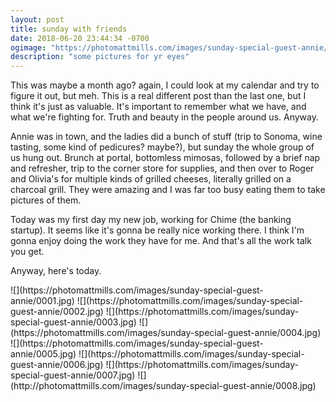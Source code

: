 ```yaml
---
layout: post
title: sunday with friends
date: 2018-06-20 23:44:34 -0700
ogimage: "https://photomattmills.com/images/sunday-special-guest-annie/0006.jpg"
description: "some pictures for yr eyes"
---
```


This was maybe a month ago? again, I could look at my calendar and try to figure it out, but meh. This is  a real different post than the last one, but I think it's just as valuable. It's important to remember what we have, and what we're fighting for. Truth and beauty in the people around us. Anyway.

Annie was in town, and the ladies did a bunch of stuff (trip to Sonoma, wine tasting, some kind of pedicures? maybe?), but sunday the whole group of us hung out. Brunch at portal, bottomless mimosas, followed by a brief nap and refresher, trip to the corner store for supplies, and then over to Roger and Olivia's for multiple kinds of grilled cheeses, literally grilled on a charcoal grill. They were amazing and I was far too busy eating them to take pictures of them.

Today was my first day my new job, working for Chime (the banking startup). It seems like it's gonna be really nice working there. I think I'm gonna enjoy doing the work they have for me. And that's all the work talk you get. 

Anyway, here's today.

<span style="display:block;" class="center">
  ![](https://photomattmills.com/images/sunday-special-guest-annie/0001.jpg)
<span class="caption"></span>
![](https://photomattmills.com/images/sunday-special-guest-annie/0002.jpg)
<span class="caption"></span>
![](https://photomattmills.com/images/sunday-special-guest-annie/0003.jpg)
<span class="caption"></span>
![](https://photomattmills.com/images/sunday-special-guest-annie/0004.jpg)
<span class="caption"></span>
![](https://photomattmills.com/images/sunday-special-guest-annie/0005.jpg)
<span class="caption"></span>
![](https://photomattmills.com/images/sunday-special-guest-annie/0006.jpg)
<span class="caption"></span>
![](https://photomattmills.com/images/sunday-special-guest-annie/0007.jpg)
<span class="caption"></span>
![](http://photomattmills.com/images/sunday-special-guest-annie/0008.jpg)
<span class="caption"></span>
</span>
